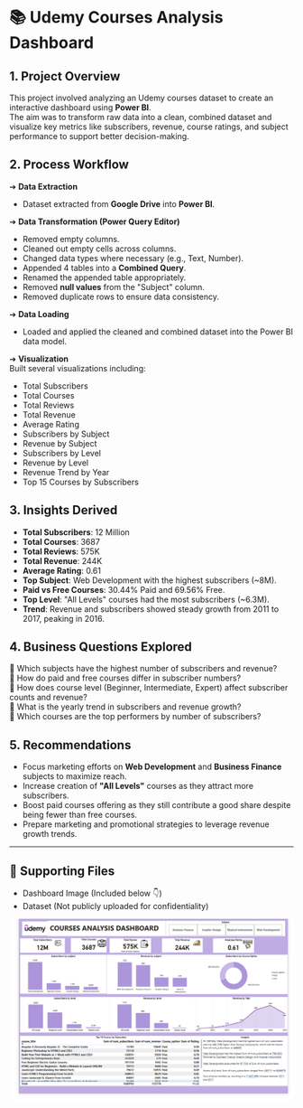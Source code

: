 # 📚 Udemy Courses Analysis Dashboard

## 1. Project Overview
This project involved analyzing an Udemy courses dataset to create an interactive dashboard using **Power BI**.  
The aim was to transform raw data into a clean, combined dataset and visualize key metrics like subscribers, revenue, course ratings, and subject performance to support better decision-making.

## 2. Process Workflow

➔ **Data Extraction**  
- Dataset extracted from **Google Drive** into **Power BI**.

➔ **Data Transformation (Power Query Editor)**  
- Removed empty columns.  
- Cleaned out empty cells across columns.  
- Changed data types where necessary (e.g., Text, Number).  
- Appended 4 tables into a **Combined Query**.  
- Renamed the appended table appropriately.  
- Removed **null values** from the "Subject" column.  
- Removed duplicate rows to ensure data consistency.

➔ **Data Loading**  
- Loaded and applied the cleaned and combined dataset into the Power BI data model.

➔ **Visualization**  
Built several visualizations including:
- Total Subscribers
- Total Courses
- Total Reviews
- Total Revenue
- Average Rating
- Subscribers by Subject
- Revenue by Subject
- Subscribers by Level
- Revenue by Level
- Revenue Trend by Year
- Top 15 Courses by Subscribers

## 3. Insights Derived
- **Total Subscribers**: 12 Million
- **Total Courses**: 3687
- **Total Reviews**: 575K
- **Total Revenue**: 244K
- **Average Rating**: 0.61
- **Top Subject**: Web Development with the highest subscribers (~8M).
- **Paid vs Free Courses**: 30.44% Paid and 69.56% Free.
- **Top Level**: "All Levels" courses had the most subscribers (~6.3M).
- **Trend**: Revenue and subscribers showed steady growth from 2011 to 2017, peaking in 2016.

## 4. Business Questions Explored
📌 Which subjects have the highest number of subscribers and revenue?  
📌 How do paid and free courses differ in subscriber numbers?  
📌 How does course level (Beginner, Intermediate, Expert) affect subscriber counts and revenue?  
📌 What is the yearly trend in subscribers and revenue growth?  
📌 Which courses are the top performers by number of subscribers?

## 5. Recommendations
- Focus marketing efforts on **Web Development** and **Business Finance** subjects to maximize reach.
- Increase creation of **"All Levels"** courses as they attract more subscribers.
- Boost paid courses offering as they still contribute a good share despite being fewer than free courses.
- Prepare marketing and promotional strategies to leverage revenue growth trends.

---

## 📂 Supporting Files
- Dashboard Image (Included below 👇)
- Dataset (Not publicly uploaded for confidentiality)

![Udemy Dashboard](./udemy_dashboard.PNG)
